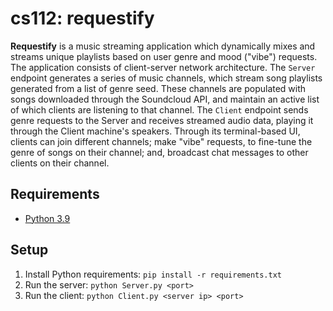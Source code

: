 # cs112: requestify

**Requestify** is a music streaming application which dynamically mixes and streams unique playlists based on user genre and mood ("vibe") requests.  The application consists of client-server network architecture. The `Server` endpoint generates a series of music channels, which stream song playlists generated from a list of genre seed. These channels are populated with songs downloaded through the Soundcloud API, and maintain an active list of which clients are listening to that channel. The `Client` endpoint sends genre requests to the Server and receives streamed audio data, playing it through the Client machine's speakers. Through its terminal-based UI, clients can join different channels; make "vibe" requests, to fine-tune the genre of songs on their channel; and, broadcast chat messages to other clients on their channel.

## Requirements

-   [Python 3.9](https://www.python.org/downloads/)

## Setup

1. Install Python requirements: `pip install -r requirements.txt`
2. Run the server: `python Server.py <port>`
3. Run the client: `python Client.py <server ip> <port>`

